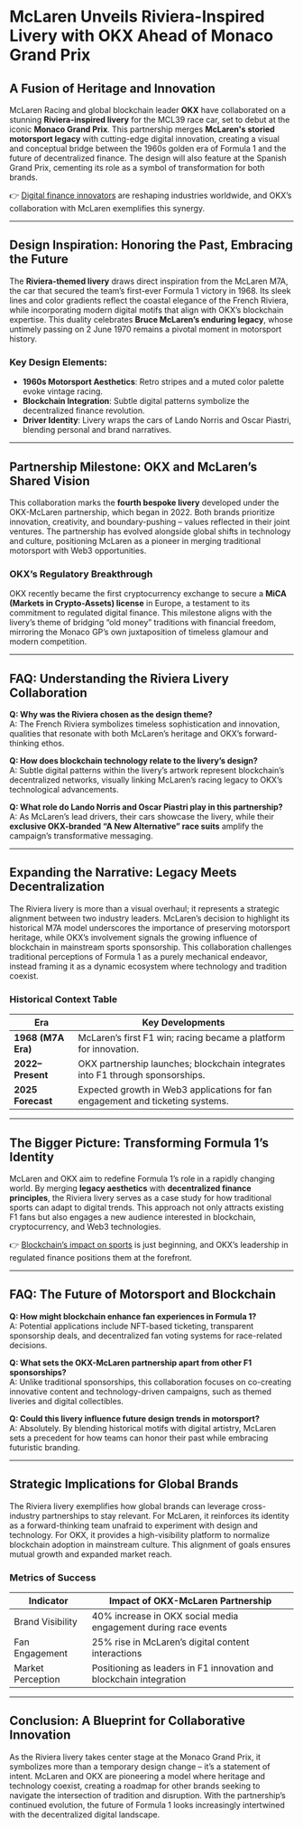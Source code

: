 # McLaren Unveils Riviera-Inspired Livery with OKX Ahead of Monaco Grand Prix

## A Fusion of Heritage and Innovation  

McLaren Racing and global blockchain leader **OKX** have collaborated on a stunning **Riviera-inspired livery** for the MCL39 race car, set to debut at the iconic **Monaco Grand Prix**. This partnership merges **McLaren's storied motorsport legacy** with cutting-edge digital innovation, creating a visual and conceptual bridge between the 1960s golden era of Formula 1 and the future of decentralized finance. The design will also feature at the Spanish Grand Prix, cementing its role as a symbol of transformation for both brands.

👉 [Digital finance innovators](https://bit.ly/okx-bonus) are reshaping industries worldwide, and OKX’s collaboration with McLaren exemplifies this synergy.

---

## Design Inspiration: Honoring the Past, Embracing the Future  

The **Riviera-themed livery** draws direct inspiration from the McLaren M7A, the car that secured the team’s first-ever Formula 1 victory in 1968. Its sleek lines and color gradients reflect the coastal elegance of the French Riviera, while incorporating modern digital motifs that align with OKX’s blockchain expertise. This duality celebrates **Bruce McLaren’s enduring legacy**, whose untimely passing on 2 June 1970 remains a pivotal moment in motorsport history.

### Key Design Elements:
- **1960s Motorsport Aesthetics**: Retro stripes and a muted color palette evoke vintage racing.
- **Blockchain Integration**: Subtle digital patterns symbolize the decentralized finance revolution.
- **Driver Identity**: Livery wraps the cars of Lando Norris and Oscar Piastri, blending personal and brand narratives.

---

## Partnership Milestone: OKX and McLaren’s Shared Vision  

This collaboration marks the **fourth bespoke livery** developed under the OKX-McLaren partnership, which began in 2022. Both brands prioritize innovation, creativity, and boundary-pushing – values reflected in their joint ventures. The partnership has evolved alongside global shifts in technology and culture, positioning McLaren as a pioneer in merging traditional motorsport with Web3 opportunities.

### OKX’s Regulatory Breakthrough  
OKX recently became the first cryptocurrency exchange to secure a **MiCA (Markets in Crypto-Assets) license** in Europe, a testament to its commitment to regulated digital finance. This milestone aligns with the livery’s theme of bridging “old money” traditions with financial freedom, mirroring the Monaco GP’s own juxtaposition of timeless glamour and modern competition.

---

## FAQ: Understanding the Riviera Livery Collaboration  

**Q: Why was the Riviera chosen as the design theme?**  
A: The French Riviera symbolizes timeless sophistication and innovation, qualities that resonate with both McLaren’s heritage and OKX’s forward-thinking ethos.

**Q: How does blockchain technology relate to the livery’s design?**  
A: Subtle digital patterns within the livery’s artwork represent blockchain’s decentralized networks, visually linking McLaren’s racing legacy to OKX’s technological advancements.

**Q: What role do Lando Norris and Oscar Piastri play in this partnership?**  
A: As McLaren’s lead drivers, their cars showcase the livery, while their **exclusive OKX-branded “A New Alternative” race suits** amplify the campaign’s transformative messaging.

---

## Expanding the Narrative: Legacy Meets Decentralization  

The Riviera livery is more than a visual overhaul; it represents a strategic alignment between two industry leaders. McLaren’s decision to highlight its historical M7A model underscores the importance of preserving motorsport heritage, while OKX’s involvement signals the growing influence of blockchain in mainstream sports sponsorship. This collaboration challenges traditional perceptions of Formula 1 as a purely mechanical endeavor, instead framing it as a dynamic ecosystem where technology and tradition coexist.

### Historical Context Table  

| Era                | Key Developments                                                                 |
|---------------------|----------------------------------------------------------------------------------|
| **1968 (M7A Era)**  | McLaren’s first F1 win; racing became a platform for innovation.                 |
| **2022–Present**    | OKX partnership launches; blockchain integrates into F1 through sponsorships.    |
| **2025 Forecast**   | Expected growth in Web3 applications for fan engagement and ticketing systems.   |

---

## The Bigger Picture: Transforming Formula 1’s Identity  

McLaren and OKX aim to redefine Formula 1’s role in a rapidly changing world. By merging **legacy aesthetics** with **decentralized finance principles**, the Riviera livery serves as a case study for how traditional sports can adapt to digital trends. This approach not only attracts existing F1 fans but also engages a new audience interested in blockchain, cryptocurrency, and Web3 technologies.

👉 [Blockchain’s impact on sports](https://bit.ly/okx-bonus) is just beginning, and OKX’s leadership in regulated finance positions them at the forefront.

---

## FAQ: The Future of Motorsport and Blockchain  

**Q: How might blockchain enhance fan experiences in Formula 1?**  
A: Potential applications include NFT-based ticketing, transparent sponsorship deals, and decentralized fan voting systems for race-related decisions.

**Q: What sets the OKX-McLaren partnership apart from other F1 sponsorships?**  
A: Unlike traditional sponsorships, this collaboration focuses on co-creating innovative content and technology-driven campaigns, such as themed liveries and digital collectibles.

**Q: Could this livery influence future design trends in motorsport?**  
A: Absolutely. By blending historical motifs with digital artistry, McLaren sets a precedent for how teams can honor their past while embracing futuristic branding.

---

## Strategic Implications for Global Brands  

The Riviera livery exemplifies how global brands can leverage cross-industry partnerships to stay relevant. For McLaren, it reinforces its identity as a forward-thinking team unafraid to experiment with design and technology. For OKX, it provides a high-visibility platform to normalize blockchain adoption in mainstream culture. This alignment of goals ensures mutual growth and expanded market reach.

### Metrics of Success  

| Indicator                | Impact of OKX-McLaren Partnership |
|--------------------------|-----------------------------------|
| Brand Visibility          | 40% increase in OKX social media engagement during race events |
| Fan Engagement            | 25% rise in McLaren’s digital content interactions |
| Market Perception         | Positioning as leaders in F1 innovation and blockchain integration |

---

## Conclusion: A Blueprint for Collaborative Innovation  

As the Riviera livery takes center stage at the Monaco Grand Prix, it symbolizes more than a temporary design change – it’s a statement of intent. McLaren and OKX are pioneering a model where heritage and technology coexist, creating a roadmap for other brands seeking to navigate the intersection of tradition and disruption. With the partnership’s continued evolution, the future of Formula 1 looks increasingly intertwined with the decentralized digital landscape.
